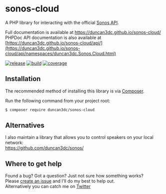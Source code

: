 # sonos-cloud

A PHP library for interacting with the official [Sonos API](https://developer.sonos.com/).  

Full documentation is available at https://duncan3dc.github.io/sonos-cloud/  
PHPDoc API documentation is also available at [https://duncan3dc.github.io/sonos-cloud/api/](https://duncan3dc.github.io/sonos-cloud/api/namespaces/duncan3dc.Sonos.Cloud.html)  

[![release](https://poser.pugx.org/duncan3dc/sonos-cloud/version.svg)](https://packagist.org/packages/duncan3dc/sonos-cloud)
[![build](https://travis-ci.org/duncan3dc/sonos-cloud.svg?branch=master)](https://travis-ci.org/duncan3dc/sonos-cloud)
[![coverage](https://codecov.io/gh/duncan3dc/sonos-cloud/graph/badge.svg)](https://codecov.io/gh/duncan3dc/sonos-cloud)


## Installation

The recommended method of installing this library is via [Composer](//getcomposer.org/).

Run the following command from your project root:

```bash
$ composer require duncan3dc/sonos-cloud
```


## Alternatives

I also maintain a library that allows you to control speakers on your local network:  
https://github.com/duncan3dc/sonos/  


## Where to get help
Found a bug? Got a question? Just not sure how something works?  
Please [create an issue](//github.com/duncan3dc/sonos-cloud/issues) and I'll do my best to help out.  
Alternatively you can catch me on [Twitter](https://twitter.com/duncan3dc)
